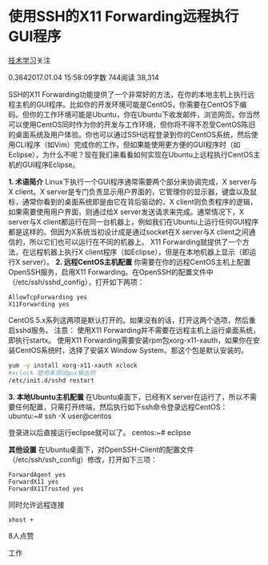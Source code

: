 # 使用SSH的X11 Forwarding远程执行GUI程序

[技术学习](https://www.jianshu.com/u/0580db8af33b)关注

0.3642017.01.04 15:58:09字数 744阅读 38,314

SSH的X11 Forwarding功能提供了一个非常好的方法，在你的本地主机上执行远程主机的GUI程序。比如你的开发环境可能是CentOS，你需要在CentOS下编码。但你的工作环境可能是Ubuntu，你在Ubuntu下收发邮件，浏览网页。你当然可以使用CentOS同时作为你的开发与工作环境，但你将不得不忍受CentOS陈旧的桌面系统及用户体验。你也可以通过SSH远程登录到你的CentOS系统，然后使用CLI程序（如Vim）完成你的工作，但如果能使用更方便的GUI程序时（如Eclipse），为什么不呢？现在我们来看看如何实现在Ubuntu上远程执行CentOS主机的GUI程序Eclipse。

**1. 术语简介**
Linux下执行一个GUI程序通常需要两个部分来协调完成，X server与X client。X server是专门负责显示用户界面的，它管理你的显示器，键盘以及鼠标，通常你看到的桌面系统即是由它在背后驱动的，X client则负责程序的逻辑，如果需要使用用户界面，则通过给X server发送请求来完成。通常情况下，X server与X client都运行在同一台机器上，例如我们在Ubuntu上运行任何GUI程序都是这样的。但因为X系统当初设计成是通过socket在X server与X client之间通信的，所以它们也可以运行在不同的机器上。
X11 Forwarding就提供了一个方法，在远程机器上执行X client程序（如Eclipse），但是在本地机器上显示（即运行X server）。
**2. 远程CentOS主机配置**
你需要在你的远程CentOS主机上配置OpenSSH服务，启用X11 Forwarding。在OpenSSH的配置文件中（/etc/ssh/sshd_config），打开如下两项：

```undefined
AllowTcpForwarding yes
X11Forwarding yes
```

CentOS 5.x系列这两项是默认打开的。如果没有的话，打开这两个选项，然后重启sshd服务。
注意：
使用X11 Forwarding并不需要在远程主机上运行桌面系统，即执行startx。
使用X11 Forwarding需要安装rpm包xorg-x11-xauth，如果你在安装CentOS系统时，选择了安装X Window System，那这个包是默认安装的。

```bash
yum -y install xorg-x11-xauth xclock
#xclock 是用来测试gui输出的
/etc/init.d/sshd restart
```

**3. 本地Ubuntu主机配置**
在Ubuntu桌面下，已经有X server在运行了，所以不需要任何配置，只需打开终端，然后执行如下ssh命令登录远程CentOS：
ubuntu:~# ssh -X user@centos

登录进以后直接运行eclipse就可以了。
centos:~# eclipse

**其他设置**
在Ubuntu桌面下，对OpenSSH-Client的配置文件（/etc/ssh/ssh_config）修改，打开如下三项：

```undefined
ForwardAgent yes
ForwardX11 yes
ForwardX11Trusted yes
```

同时允许远程连接

```undefined
xhost +
```





8人点赞



工作